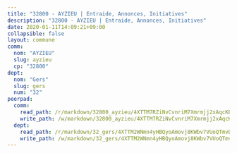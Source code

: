 ```yaml
---
title: "32800 - AYZIEU | Entraide, Annonces, Initiatives"
description: "32800 - AYZIEU | Entraide, Annonces, Initiatives"
date: 2020-01-11T14:09:21+09:00
collapsible: false
layout: commune
comm:
  nom: "AYZIEU"
  slug: ayzieu
  cp: "32800"
dept:
  nom: "Gers"
  slug: gers
  num: "32"
peerpad:
  comm:
    read_path: /r/markdown/32800_ayzieu/4XTTM7RZiNvCvnriM7Xmrmjj2xAqcKBvNSrSCBgBZmySoYA6v
    write_path: /w/markdown/32800_ayzieu/4XTTM7RZiNvCvnriM7Xmrmjj2xAqcKBvNSrSCBgBZmySoYA6v-K3TgUQevymcQqasF3iPtu1Go4fRjmbB16qP4DY5crngLsm8DYu3RThr4QtkFMrCDNNwNCihYtXoSiMSHUuHjahPJYVQaefe4c83xvsmne9b7NjqpWqZnMA2PiW2xsy6WGiKFKQTc
  dept:
    read_path: /r/markdown/32_gers/4XTTM2WNmn4yHBQyoAmovj8KWbv7VUoQTmvDpdT3o124AgWEe
    write_path: /w/markdown/32_gers/4XTTM2WNmn4yHBQyoAmovj8KWbv7VUoQTmvDpdT3o124AgWEe-K3TgUpYJfQLfW5uoLbdwErZNx29AEkCAso1EvCZzqaD3z7aQWWvGchjPJifpsj2b2MrnxAXUWCQXyv6K9rEMDPiEmuqTRE8ziuYLh1MUbtQUwwoYxV2abqSdJr66fFRHJZtY62y8
---
```


